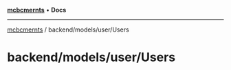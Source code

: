 [**mcbcmernts**](../../../../README.md) • **Docs**

---

[mcbcmernts](../../../../modules.md) / backend/models/user/Users

# backend/models/user/Users
